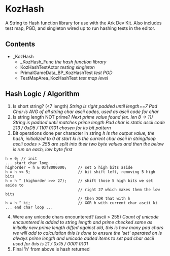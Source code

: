 # KozHash
 A String to Hash function library for use with the Ark Dev Kit. Also includes test map, PGD, and singleton wired up to run hashing tests in the editor.

## Contents
- _KozHash
  - _KozHash_Func
    _the hash function library_
  - KozHashTestActor
    _testing singleton_
  - PrimalGameData_BP_KozHashTest
    _test PGD_
  - TestMapArea_KozHashTest
    _test map level_

## Hash Logic / Algorithm
1. Is short string? (<7 length)
  _String is right padded until length==7_
  _Pad Char is AVG of all string char ascii codes, used as ascii code for char_
2. Is string length NOT prime? 
  _Next prime value found (ex. len 8 -> 11)_
  _String is padded until matches prime length_
  _Pad char is static ascii code 213 / 0xD5 / 1101 0101 chosen for its bit pattern_ 
3. Bit operations done per character in string
  _h is the output value, the hash, initialized to 0 at start_
  _ki is the current char ascii in string/loop_ 
  _ascii codes > 255 are split into their two byte values and then the below is run on each, low byte first_
```
h = 0; // init
... start char loop ...
highorder = h & 0xf8000000;  	// set 5 high bits aside
h = h << 5;						// bit shift left, removing 5 high bits 
h = h ^ (highorder >>> 27); 	// shift those 5 high bits we set aside to 
								// right 27 which makes them the low bits 
								// then XOR that with h 
h = h ^ ki; 					// XOR h with current char ascii ki 
... end char loop ...
```
4. Were any unicode chars encountered? (ascii > 255) 
  _Count of unicode encountered is added to string length and prime checked same as initially_
  _new prime length diffed against old, this is how many pad chars we will add to calculation_
  _this is done to ensure the 'set' operated on is always prime length and unicode added items to set_ 
  _pad char ascii used for this is 21 / 0x15 / 0001 0101_
5. Final 'h' from above is hash returned